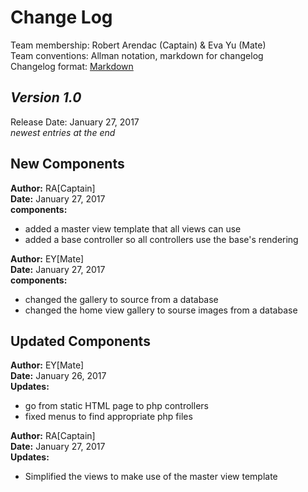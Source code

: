 # Change Log

Team membership:  Robert Arendac (Captain) & Eva Yu (Mate)  
Team conventions: Allman notation, markdown for changelog  
Changelog format: [Markdown](https://github.com/adam-p/markdown-here/wiki/Markdown-Cheatsheet) 

## *Version 1.0*

Release Date: January 27, 2017   
*newest entries at the end*

## New Components
**Author:** RA[Captain]  
**Date:** January 27, 2017  
**components:**
- added a master view template that all views can use
- added a base controller so all controllers use the base's rendering
 
**Author:** EY[Mate]  
**Date:** January 27, 2017  
**components:**
- changed the gallery to source from a database 
- changed the home view gallery to sourse images from a database
 
## Updated Components
**Author:** EY[Mate]  
**Date:** January 26, 2017  
**Updates:** 
- go from static HTML page to php controllers
- fixed menus to find appropriate php files


**Author:** RA[Captain]  
**Date:** January 27, 2017  
**Updates:**
- Simplified the views to make use of the master view template


